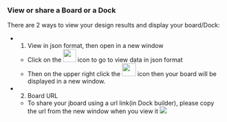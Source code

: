 ### View or share a Board or a Dock
There are 2 ways to view your design results and display your board/Dock: 
* 1. View in json format, then open in a new window 
   * Click on the <img src="https://i.imgur.com/9f04Grd.png" width=30 height=30> icon to go to view data in json format 
   * Then on the upper right click the <img src="https://i.imgur.com/PeKirIV.png" width=32 height=30> icon then your board will be displayed in a new window. 
* 2. Board URL
  * To share your jboard using a url link(in Dock builder), please copy the url from the new window when you view it
![](https://i.imgur.com/Gn6Yfhy.png)
